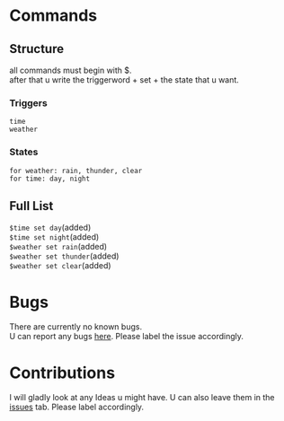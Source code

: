 # Commands
  ## Structure
  
  all commands must begin with $.\
  after that u write the triggerword + set + the state that u want.
  ### Triggers
    time
    weather
  ### States
    for weather: rain, thunder, clear
    for time: day, night
  ## Full List
  `$time set day`(added)\
  `$time set night`(added)\
  `$weather set rain`(added)\
  `$weather set thunder`(added)\
  `$weather set clear`(added)

# Bugs
There are currently no known bugs.\
U can report any bugs [here](https://github.com/DeadlyBraincell/Computercraft_Server_util/issues). Please label the issue accordingly.

# Contributions
I will gladly look at any Ideas u might have. U can also leave them in the [issues](https://github.com/DeadlyBraincell/Computercraft_Server_util/issues) tab. Please label accordingly.
